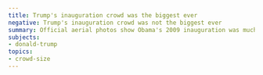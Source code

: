 ```yaml
---
title: Trump's inauguration crowd was the biggest ever
negative: Trump's inauguration crowd was not the biggest ever
summary: Official aerial photos show Obama's 2009 inauguration was much more heavily attended.
subjects:
- donald-trump
topics:
- crowd-size
---
```

